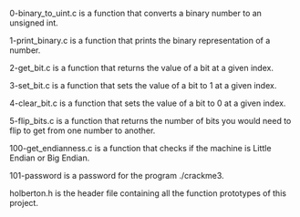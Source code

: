 0-binary_to_uint.c is a function that converts a binary number to an unsigned int.

1-print_binary.c is a function that prints the binary representation of a number.

2-get_bit.c is a function that returns the value of a bit at a given index.

3-set_bit.c is a function that sets the value of a bit to 1 at a given index.

4-clear_bit.c is a function that sets the value of a bit to 0 at a given index.

5-flip_bits.c is a function that returns the number of bits you would need to flip to get from one number to another.

100-get_endianness.c is a function that checks if the machine is Little Endian or Big Endian.

101-password is a password for the program ./crackme3.

holberton.h is the header file containing all the function prototypes of this project.















